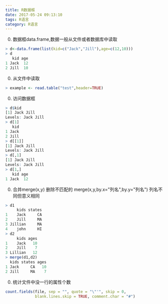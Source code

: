 ```yaml
---
title: R数据框
date: 2017-05-24 09:13:10
tags: R语言
category: R语言
---
```


0. 数据框data.frame,数据一般从文件或者数据库中读取
```R
> d<-data.frame(list(kid=c("Jack","Jill"),age=c(12,10)))
> d
   kid age
1 Jack  12
2 Jill  10
```

0. 从文件中读取
```R
> example <- read.table("test",header=TRUE)

```

0. 访问数据框
```R
> d$kid
[1] Jack Jill
Levels: Jack Jill
> d[1]
   kid
1 Jack
2 Jill
> d[[1]]
[1] Jack Jill
Levels: Jack Jill
> d[,1]
[1] Jack Jill
Levels: Jack Jill
> d[1,]
   kid age
1 Jack  12
```

0. 合并merge(x,y) 删除不匹配的 merge(x,y,by.x="列名",by.y="列名") 列名不同但意义相同
```R  
> d1
     kids states
1    Jack     CA
2    Jill     MA
3 Jillian     MA
4    john     HI
> d2
     kids ages
1    Jack   10
2    Jill    7
3 Lillian   12
> merge(d1,d2)
  kids states ages
1 Jack     CA   10
2 Jill     MA    7
```

0. 统计文件中没一行的属性个数
```R
count.fields(file, sep = "", quote = "\"'", skip = 0,
             blank.lines.skip = TRUE, comment.char = "#")
```

